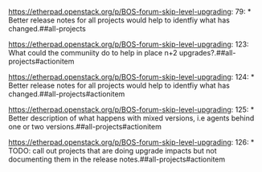 https://etherpad.openstack.org/p/BOS-forum-skip-level-upgrading: 79: * Better release notes for all projects would help to identfiy what has changed.##all-projects

https://etherpad.openstack.org/p/BOS-forum-skip-level-upgrading: 123: What could the communiity do to help in place n+2 upgrades?.##all-projects#actionitem

https://etherpad.openstack.org/p/BOS-forum-skip-level-upgrading: 124: * Better release notes for all projects would help to identfiy what has changed.##all-projects#actionitem

https://etherpad.openstack.org/p/BOS-forum-skip-level-upgrading: 125: * Better description of what happens with mixed versions, i.e agents behind one or two versions.##all-projects#actionitem

https://etherpad.openstack.org/p/BOS-forum-skip-level-upgrading: 126: * TODO: call out projects that are doing upgrade impacts but not documenting them in the release notes.##all-projects#actionitem

